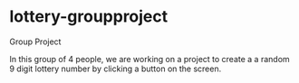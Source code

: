 # lottery-groupproject
Group Project

In this group of 4 people, we are working on a project to create a a random 9 digit lottery number by clicking a button on the screen.